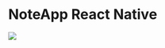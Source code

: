 <h1>NoteApp React Native</h1>
<img  src="https://api.yayanfaturrohman.upg.ac.id/uploads/1707598556394-Screenshot_1707598164.png" widht="200px"/>
